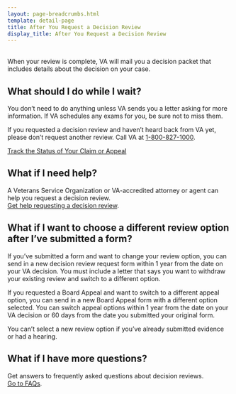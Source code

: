 ```yaml
---
layout: page-breadcrumbs.html
template: detail-page
title: After You Request a Decision Review
display_title: After You Request a Decision Review
---
```

<br>
<div itemprop="description" class="va-introtext">
When your review is complete, VA will mail you a decision packet that includes details about the decision on your case.

</div>

## What should I do while I wait?

You don’t need to do anything unless VA sends you a letter asking for more information. If VA schedules any exams for you, be sure not to miss them.

If you requested a decision review and haven’t heard back from VA yet, please don’t request another review. Call VA at <a href="tel:+1phonenumber">1-800-827-1000</a>.

<a href="https://www.va.gov/claim-or-appeal-status/" class="usa-button-primary">Track the Status of Your Claim or Appeal</a>

## What if I need help?
A Veterans Service Organization or VA-accredited attorney or agent can help you request a decision review. 
<br>
[Get help requesting a decision review](/decision-reviews/get-help-with-review-request/).

## What if I want to choose a different review option after I’ve submitted a form?

If you’ve submitted a form and want to change your review option, you can send in a new decision review request form within 1 year from the date on your VA decision. You must include a letter that says you want to withdraw your existing review and switch to a different option. 

If you requested a Board Appeal and want to switch to a different appeal option, you can send in a new Board Appeal form with a different option selected. You can switch appeal options within 1 year from the date on your VA decision or 60 days from the date you submitted your original form.

You can’t select a new review option if you’ve already submitted evidence or had a hearing.

## What if I have more questions?

Get answers to frequently asked questions about decision reviews.
<br>
<a href="/decision-reviews/faq/">Go to FAQs</a>.
